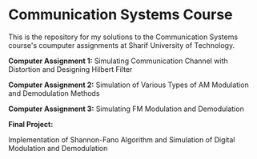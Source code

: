 # Communication Systems Course

This is the repository for my solutions to the Communication Systems course's coumputer assignments at Sharif University of Technology.

**Computer Assignment 1:** Simulating Communication Channel with Distortion and Designing Hilbert Filter

**Computer Assignment 2:** Simulation of Various Types of AM Modulation and Demodulation Methods

**Computer Assignment 3:** Simulating FM Modulation and Demodulation

**Final Project:**

Implementation of Shannon-Fano Algorithm and Simulation of Digital Modulation and Demodulation



